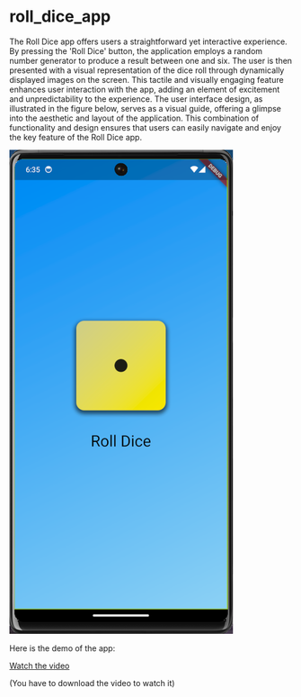 # roll_dice_app

The Roll Dice app offers users a straightforward yet interactive experience. By pressing the 'Roll Dice' button, the application employs a random number generator to produce a result between one and six. The user is then presented with a visual representation of the dice roll through dynamically displayed images on the screen. This tactile and visually engaging feature enhances user interaction with the app, adding an element of excitement and unpredictability to the experience. The user interface design, as illustrated in the figure below, serves as a visual guide, offering a glimpse into the aesthetic and layout of the application. This combination of functionality and design ensures that users can easily navigate and enjoy the key feature of the Roll Dice app.

![alt text](roll_dice_screen.png)

Here is the demo of the app:

[Watch the video](roll_dice_app_video.mp4)

(You have to download the video to watch it)